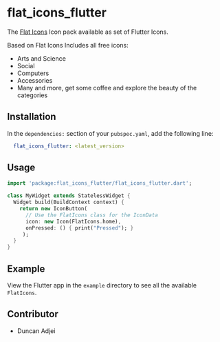 # flat_icons_flutter

The [Flat Icons](http://flaticons.com/) Icon pack available as set of Flutter Icons.

Based on Flat Icons Includes all free icons:

  * Arts and Science
  * Social
  * Computers
  * Accessories
  * Many and more, get some coffee and explore the beauty of the categories

## Installation

In the `dependencies:` section of your `pubspec.yaml`, add the following line:

```yaml
  flat_icons_flutter: <latest_version>
```

## Usage

```dart
import 'package:flat_icons_flutter/flat_icons_flutter.dart';

class MyWidget extends StatelessWidget {
  Widget build(BuildContext context) {
    return new IconButton(
      // Use the FlatIcons class for the IconData
      icon: new Icon(FlatIcons.home),
      onPressed: () { print("Pressed"); }
     );
  }
}
```

## Example

View the Flutter app in the `example` directory to see all the available `FlatIcons`.

## Contributor

  - Duncan Adjei
